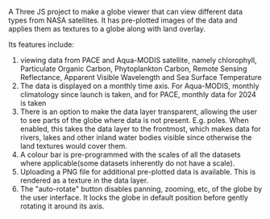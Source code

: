 A Three JS project to make a globe viewer that can view different data types from NASA satellites. It has pre-plotted images of the data and applies them as textures to a globe along with land overlay.

Its features include:
 1) viewing data from PACE and Aqua-MODIS satellite, namely chlorophyll, Particulate Organic Carbon, Phytoplankton Carbon, Remote Sensing Reflectance, Apparent Visible Wavelength and Sea Surface   Temperature
 2) The data is displayed on a monthly time axis. For Aqua-MODIS, monthly climatology since launch is taken, and for PACE, monthly data for 2024 is taken
 3) There is an option to make the data layer transparent, allowing the user to see parts of the globe where data is not present. E.g. poles. When enabled, this takes the data layer to the frontmost, which makes data for rivers, lakes and other inland water bodies visible since otherwise the land textures would cover them.
 4) A colour bar is pre-programmed with the scales of all the datasets where applicable(some datasets inherently do not have a scale).
 5) Uploading a PNG file for additional pre-plotted data is available. This is rendered as a texture in the data layer.
 6) The "auto-rotate" button disables panning, zooming, etc, of the globe by the user interface. It locks the globe in default position before gently rotating it around its axis.
